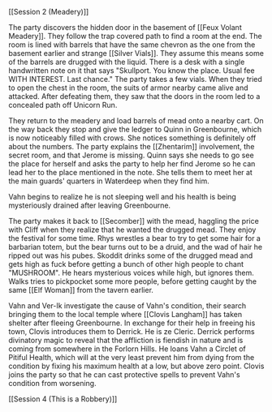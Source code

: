 [[Session 2 (Meadery)]]

The party discovers the hidden door in the basement of [[Feux Volant Meadery]]. They follow the trap covered path to find a room at the end. The room is lined with barrels that have the same chevron as the one from the basement earlier and strange [[Silver Vials]]. They assume this means some of the barrels are drugged with the liquid. There is a desk with a single handwritten note on it that says "Skullport. You know the place. Usual fee WITH INTEREST. Last chance." The party takes a few vials. When they tried to open the chest in the room, the suits of armor nearby came alive and attacked. After defeating them, they saw that the doors in the room led to a concealed path off Unicorn Run.

They return to the meadery and load barrels of mead onto a nearby cart. On the way back they stop and give the ledger to Quinn in Greenbourne, which is now noticeably filled with crows. She notices something is definitely off about the numbers. The party explains the [[Zhentarim]] involvement, the secret room, and that Jerome is missing. Quinn says she needs to go see the place for herself and asks the party to help her find Jerome so he can lead her to the place mentioned in the note. She tells them to meet her at the main guards' quarters in Waterdeep when they find him.

Vahn begins to realize he is not sleeping well and his health is being mysteriously drained after leaving Greenbourne.

The party makes it back to [[Secomber]] with the mead, haggling the price with Cliff when they realize that he wanted the drugged mead. They enjoy the festival for some time. Rhys wrestles a bear to try to get some hair for a barbarian totem, but the bear turns out to be a druid, and the wad of hair he ripped out was his pubes. Skoddit drinks some of the drugged mead and gets high as fuck before getting a bunch of other high people to chant "MUSHROOM". He hears mysterious voices while high, but ignores them. Walks tries to pickpocket some more people, before getting caught by the same [[Elf Woman]] from the tavern earlier.

Vahn and Ver-Ik investigate the cause of Vahn's condition, their search bringing them to the local temple where [[Clovis Langham]] has taken shelter after fleeing Greenbourne. In exchange for their help in freeing his town, Clovis introduces them to Derrick. He is ze Cleric. Derrick performs divinatory magic to reveal that the affliction is fiendish in nature and is coming from somewhere in the Forlorn Hills. He loans Vahn a Circlet of Pitiful Health, which will at the very least prevent him from dying from the condition by fixing his maximum health at a low, but above zero point. Clovis joins the party so that he can cast protective spells to prevent Vahn's condition from worsening.

[[Session 4 (This is a Robbery)]]
